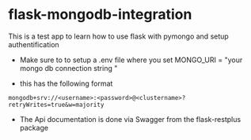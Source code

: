 # flask-mongodb-integration

This is a test app to learn how to use flask with pymongo and setup authentification

- Make sure to to setup a .env file where you set MONGO_URI = "your mongo db connection string "

- this has the following format

```
mongodb+srv://<username>:<password>@<clustername>?retryWrites=true&w=majority
```

- The Api documentation is done via Swagger from the flask-restplus package
